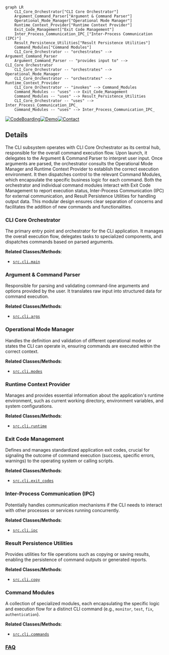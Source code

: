 ```mermaid
graph LR
    CLI_Core_Orchestrator["CLI Core Orchestrator"]
    Argument_Command_Parser["Argument & Command Parser"]
    Operational_Mode_Manager["Operational Mode Manager"]
    Runtime_Context_Provider["Runtime Context Provider"]
    Exit_Code_Management["Exit Code Management"]
    Inter_Process_Communication_IPC_["Inter-Process Communication (IPC)"]
    Result_Persistence_Utilities["Result Persistence Utilities"]
    Command_Modules["Command Modules"]
    CLI_Core_Orchestrator -- "orchestrates" --> Argument_Command_Parser
    Argument_Command_Parser -- "provides input to" --> CLI_Core_Orchestrator
    CLI_Core_Orchestrator -- "orchestrates" --> Operational_Mode_Manager
    CLI_Core_Orchestrator -- "orchestrates" --> Runtime_Context_Provider
    CLI_Core_Orchestrator -- "invokes" --> Command_Modules
    Command_Modules -- "uses" --> Exit_Code_Management
    Command_Modules -- "uses" --> Result_Persistence_Utilities
    CLI_Core_Orchestrator -- "uses" --> Inter_Process_Communication_IPC_
    Command_Modules -- "uses" --> Inter_Process_Communication_IPC_
```

[![CodeBoarding](https://img.shields.io/badge/Generated%20by-CodeBoarding-9cf?style=flat-square)](https://github.com/CodeBoarding/GeneratedOnBoardings)[![Demo](https://img.shields.io/badge/Try%20our-Demo-blue?style=flat-square)](https://www.codeboarding.org/demo)[![Contact](https://img.shields.io/badge/Contact%20us%20-%20contact@codeboarding.org-lightgrey?style=flat-square)](mailto:contact@codeboarding.org)

## Details

The CLI subsystem operates with CLI Core Orchestrator as its central hub, responsible for the overall command execution flow. Upon launch, it delegates to the Argument & Command Parser to interpret user input. Once arguments are parsed, the orchestrator consults the Operational Mode Manager and Runtime Context Provider to establish the correct execution environment. It then dispatches control to the relevant Command Modules, which encapsulate the specific business logic for each command. Both the orchestrator and individual command modules interact with Exit Code Management to report execution status, Inter-Process Communication (IPC) for external communication, and Result Persistence Utilities for handling output data. This modular design ensures clear separation of concerns and facilitates the addition of new commands and functionalities.

### CLI Core Orchestrator
The primary entry point and orchestrator for the CLI application. It manages the overall execution flow, delegates tasks to specialized components, and dispatches commands based on parsed arguments.


**Related Classes/Methods**:

- <a href="https://github.com/snyk/cli/blob/main/src/cli/main.ts" target="_blank" rel="noopener noreferrer">`src.cli.main`</a>


### Argument & Command Parser
Responsible for parsing and validating command-line arguments and options provided by the user. It translates raw input into structured data for command execution.


**Related Classes/Methods**:

- <a href="https://github.com/snyk/cli/blob/main/src/cli/args.ts" target="_blank" rel="noopener noreferrer">`src.cli.args`</a>


### Operational Mode Manager
Handles the definition and validation of different operational modes or states the CLI can operate in, ensuring commands are executed within the correct context.


**Related Classes/Methods**:

- <a href="https://github.com/snyk/cli/blob/main/src/cli/main.ts" target="_blank" rel="noopener noreferrer">`src.cli.modes`</a>


### Runtime Context Provider
Manages and provides essential information about the application's runtime environment, such as current working directory, environment variables, and system configurations.


**Related Classes/Methods**:

- <a href="https://github.com/snyk/cli/blob/main/src/cli/main.ts" target="_blank" rel="noopener noreferrer">`src.cli.runtime`</a>


### Exit Code Management
Defines and manages standardized application exit codes, crucial for signaling the outcome of command execution (success, specific errors, warnings) to the operating system or calling scripts.


**Related Classes/Methods**:

- <a href="https://github.com/snyk/cli/blob/main/src/cli/exit-codes.ts" target="_blank" rel="noopener noreferrer">`src.cli.exit_codes`</a>


### Inter-Process Communication (IPC)
Potentially handles communication mechanisms if the CLI needs to interact with other processes or services running concurrently.


**Related Classes/Methods**:

- <a href="https://github.com/snyk/cli/blob/main/src/cli/ipc.ts" target="_blank" rel="noopener noreferrer">`src.cli.ipc`</a>


### Result Persistence Utilities
Provides utilities for file operations such as copying or saving results, enabling the persistence of command outputs or generated reports.


**Related Classes/Methods**:

- <a href="https://github.com/snyk/cli/blob/main/src/cli/copy.ts" target="_blank" rel="noopener noreferrer">`src.cli.copy`</a>


### Command Modules
A collection of specialized modules, each encapsulating the specific logic and execution flow for a distinct CLI command (e.g., `monitor`, `test`, `fix`, `authentication`).


**Related Classes/Methods**:

- <a href="https://github.com/snyk/cli/blob/main/src/cli/commands" target="_blank" rel="noopener noreferrer">`src.cli.commands`</a>




### [FAQ](https://github.com/CodeBoarding/GeneratedOnBoardings/tree/main?tab=readme-ov-file#faq)